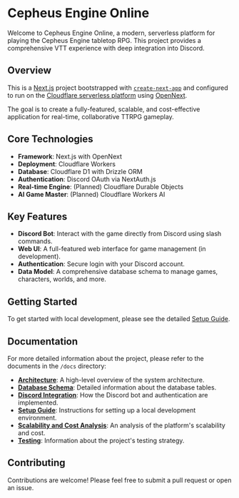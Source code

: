 # Cepheus Engine Online

Welcome to Cepheus Engine Online, a modern, serverless platform for playing the Cepheus Engine tabletop RPG. This project provides a comprehensive VTT experience with deep integration into Discord.

## Overview

This is a [Next.js](https://nextjs.org/) project bootstrapped with [`create-next-app`](https://github.com/vercel/next.js/tree/canary/packages/create-next-app) and configured to run on the [Cloudflare serverless platform](https://www.cloudflare.com/developer-platform/) using [OpenNext](https://open-next.js.org/).

The goal is to create a fully-featured, scalable, and cost-effective application for real-time, collaborative TTRPG gameplay.

## Core Technologies

- **Framework**: Next.js with OpenNext
- **Deployment**: Cloudflare Workers
- **Database**: Cloudflare D1 with Drizzle ORM
- **Authentication**: Discord OAuth via NextAuth.js
- **Real-time Engine**: (Planned) Cloudflare Durable Objects
- **AI Game Master**: (Planned) Cloudflare Workers AI

## Key Features

- **Discord Bot**: Interact with the game directly from Discord using slash commands.
- **Web UI**: A full-featured web interface for game management (in development).
- **Authentication**: Secure login with your Discord account.
- **Data Model**: A comprehensive database schema to manage games, characters, worlds, and more.

## Getting Started

To get started with local development, please see the detailed [Setup Guide](./docs/setup.md).

## Documentation

For more detailed information about the project, please refer to the documents in the `/docs` directory:

- **[Architecture](./docs/architecture.md)**: A high-level overview of the system architecture.
- **[Database Schema](./docs/database_schema.md)**: Detailed information about the database tables.
- **[Discord Integration](./docs/discord-integration.md)**: How the Discord bot and authentication are implemented.
- **[Setup Guide](./docs/setup.md)**: Instructions for setting up a local development environment.
- **[Scalability and Cost Analysis](./docs/scalability_and_cost_analysis.md)**: An analysis of the platform's scalability and cost.
- **[Testing](./docs/testing.md)**: Information about the project's testing strategy.

## Contributing

Contributions are welcome! Please feel free to submit a pull request or open an issue.
